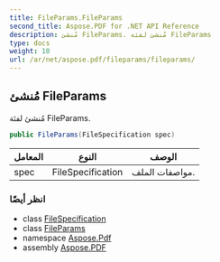 ```yaml
---
title: FileParams.FileParams
second_title: Aspose.PDF for .NET API Reference
description: مُنشئ FileParams. مُنشئ لفئة FileParams
type: docs
weight: 10
url: /ar/net/aspose.pdf/fileparams/fileparams/
---
```

## مُنشئ FileParams

مُنشئ لفئة FileParams.

```csharp
public FileParams(FileSpecification spec)
```

| المعامل | النوع | الوصف |
| --- | --- | --- |
| spec | FileSpecification | مواصفات الملف. |

### انظر أيضًا

* class [FileSpecification](../../filespecification/)
* class [FileParams](../)
* namespace [Aspose.Pdf](../../../aspose.pdf/)
* assembly [Aspose.PDF](../../../)